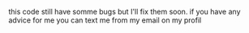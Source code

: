 this code still have somme bugs but I'll fix them soon.
if you have any advice for me you can text me from my email on my profil
